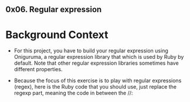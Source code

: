 ## 0x06. Regular expression

# Background Context
- For this project, you have to build your regular expression using Oniguruma,
a regular expression library that which is used by Ruby by default.
Note that other regular expression libraries sometimes have different properties.

- Because the focus of this exercise is to play with regular expressions (regex),
here is the Ruby code that you should use, just replace the regexp part,
meaning the code in between the //:
